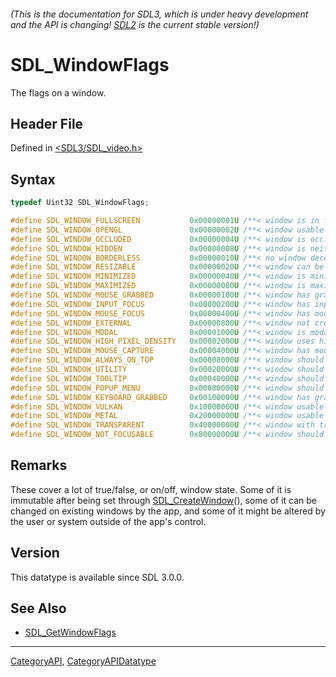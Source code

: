 ###### (This is the documentation for SDL3, which is under heavy development and the API is changing! [SDL2](https://wiki.libsdl.org/SDL2/) is the current stable version!)
# SDL_WindowFlags

The flags on a window.

## Header File

Defined in [<SDL3/SDL_video.h>](https://github.com/libsdl-org/SDL/blob/main/include/SDL3/SDL_video.h)

## Syntax

```c
typedef Uint32 SDL_WindowFlags;

#define SDL_WINDOW_FULLSCREEN           0x00000001U /**< window is in fullscreen mode */
#define SDL_WINDOW_OPENGL               0x00000002U /**< window usable with OpenGL context */
#define SDL_WINDOW_OCCLUDED             0x00000004U /**< window is occluded */
#define SDL_WINDOW_HIDDEN               0x00000008U /**< window is neither mapped onto the desktop nor shown in the taskbar/dock/window list; SDL_ShowWindow() is required for it to become visible */
#define SDL_WINDOW_BORDERLESS           0x00000010U /**< no window decoration */
#define SDL_WINDOW_RESIZABLE            0x00000020U /**< window can be resized */
#define SDL_WINDOW_MINIMIZED            0x00000040U /**< window is minimized */
#define SDL_WINDOW_MAXIMIZED            0x00000080U /**< window is maximized */
#define SDL_WINDOW_MOUSE_GRABBED        0x00000100U /**< window has grabbed mouse input */
#define SDL_WINDOW_INPUT_FOCUS          0x00000200U /**< window has input focus */
#define SDL_WINDOW_MOUSE_FOCUS          0x00000400U /**< window has mouse focus */
#define SDL_WINDOW_EXTERNAL             0x00000800U /**< window not created by SDL */
#define SDL_WINDOW_MODAL                0x00001000U /**< window is modal */
#define SDL_WINDOW_HIGH_PIXEL_DENSITY   0x00002000U /**< window uses high pixel density back buffer if possible */
#define SDL_WINDOW_MOUSE_CAPTURE        0x00004000U /**< window has mouse captured (unrelated to MOUSE_GRABBED) */
#define SDL_WINDOW_ALWAYS_ON_TOP        0x00008000U /**< window should always be above others */
#define SDL_WINDOW_UTILITY              0x00020000U /**< window should be treated as a utility window, not showing in the task bar and window list */
#define SDL_WINDOW_TOOLTIP              0x00040000U /**< window should be treated as a tooltip and does not get mouse or keyboard focus, requires a parent window */
#define SDL_WINDOW_POPUP_MENU           0x00080000U /**< window should be treated as a popup menu, requires a parent window */
#define SDL_WINDOW_KEYBOARD_GRABBED     0x00100000U /**< window has grabbed keyboard input */
#define SDL_WINDOW_VULKAN               0x10000000U /**< window usable for Vulkan surface */
#define SDL_WINDOW_METAL                0x20000000U /**< window usable for Metal view */
#define SDL_WINDOW_TRANSPARENT          0x40000000U /**< window with transparent buffer */
#define SDL_WINDOW_NOT_FOCUSABLE        0x80000000U /**< window should not be focusable */
```

## Remarks

These cover a lot of true/false, or on/off, window state. Some of it is
immutable after being set through [SDL_CreateWindow](SDL_CreateWindow)(),
some of it can be changed on existing windows by the app, and some of it
might be altered by the user or system outside of the app's control.

## Version

This datatype is available since SDL 3.0.0.

## See Also

* [SDL_GetWindowFlags](SDL_GetWindowFlags)

----
[CategoryAPI](CategoryAPI), [CategoryAPIDatatype](CategoryAPIDatatype)

